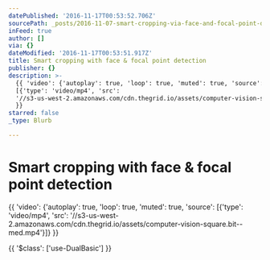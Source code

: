 ```yaml
---
datePublished: '2016-11-17T00:53:52.706Z'
sourcePath: _posts/2016-11-07-smart-cropping-via-face-and-focal-point-detection.md
inFeed: true
author: []
via: {}
dateModified: '2016-11-17T00:53:51.917Z'
title: Smart cropping with face & focal point detection
publisher: {}
description: >-
  {{ 'video': {'autoplay': true, 'loop': true, 'muted': true, 'source':
  [{'type': 'video/mp4', 'src':
  '//s3-us-west-2.amazonaws.com/cdn.thegrid.io/assets/computer-vision-square.bit--med.mp4'}]}
  }}
starred: false
_type: Blurb

---
```

# Smart cropping with face & focal point detection

{{ 'video': {'autoplay': true, 'loop': true, 'muted': true, 'source': \[{'type': 'video/mp4', 'src': '//s3-us-west-2.amazonaws.com/cdn.thegrid.io/assets/computer-vision-square.bit--med.mp4'}\]} }}

{{ '$class': \['use-DualBasic'\] }}